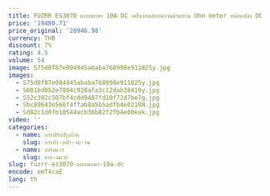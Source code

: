 ```yaml
---
title: FUZRR ES3070 แบบพกพา 10A DC เครื่องทดสอบความต้านทาน Ohm meter หม้อแปลง DC ไขลานความต้านทาน Ohmmeter
price: '19480.71'
price_original: '20946.98'
currency: THB
discount: 7%
rating: 4.5
volume: 54
image: S75d8f87e004945ababa768998e911825y.jpg
images:
  - S75d8f87e004945ababa768998e911825y.jpg
  - S601bd052e7884c928afa3c12dab38419y.jpg
  - S52c302c507bf4cdd9487fd10f72d7be7g.jpg
  - Sbc89643e566f4ffab8a5b5adfb4e0218N.jpg
  - Sd82c1d0fb10544acb36b82f2fb4e00eak.jpg
video: ''
categories:
  - name: การปรับปรุงบ้าน
    slug: การปร-บปร-งบ-าน
  - name: ฮาร์ดแวร์
    slug: ฮาร-ดแวร
slug: fuzrr-es3070-แบบพกพา-10a-dc
encode: omT4caE
lang: th
---
```

  